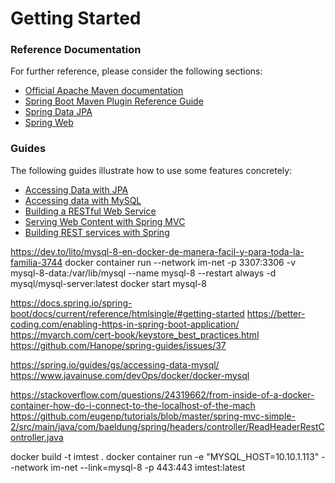 # Getting Started

### Reference Documentation
For further reference, please consider the following sections:

* [Official Apache Maven documentation](https://maven.apache.org/guides/index.html)
* [Spring Boot Maven Plugin Reference Guide](https://docs.spring.io/spring-boot/docs/2.2.2.RELEASE/maven-plugin/)
* [Spring Data JPA](https://docs.spring.io/spring-boot/docs/2.2.2.RELEASE/reference/htmlsingle/#boot-features-jpa-and-spring-data)
* [Spring Web](https://docs.spring.io/spring-boot/docs/2.2.2.RELEASE/reference/htmlsingle/#boot-features-developing-web-applications)

### Guides
The following guides illustrate how to use some features concretely:

* [Accessing Data with JPA](https://spring.io/guides/gs/accessing-data-jpa/)
* [Accessing data with MySQL](https://spring.io/guides/gs/accessing-data-mysql/)
* [Building a RESTful Web Service](https://spring.io/guides/gs/rest-service/)
* [Serving Web Content with Spring MVC](https://spring.io/guides/gs/serving-web-content/)
* [Building REST services with Spring](https://spring.io/guides/tutorials/bookmarks/)



https://dev.to/lito/mysql-8-en-docker-de-manera-facil-y-para-toda-la-familia-3744
docker container run --network im-net -p 3307:3306  -v mysql-8-data:/var/lib/mysql --name mysql-8 --restart always -d mysql/mysql-server:latest
docker start mysql-8

https://docs.spring.io/spring-boot/docs/current/reference/htmlsingle/#getting-started
https://better-coding.com/enabling-https-in-spring-boot-application/
https://myarch.com/cert-book/keystore_best_practices.html
https://github.com/Hanope/spring-guides/issues/37

https://spring.io/guides/gs/accessing-data-mysql/
https://www.javainuse.com/devOps/docker/docker-mysql

https://stackoverflow.com/questions/24319662/from-inside-of-a-docker-container-how-do-i-connect-to-the-localhost-of-the-mach
https://github.com/eugenp/tutorials/blob/master/spring-mvc-simple-2/src/main/java/com/baeldung/spring/headers/controller/ReadHeaderRestController.java

docker build -t imtest .
docker container run -e "MYSQL_HOST=10.10.1.113" --network im-net --link=mysql-8 -p 443:443 imtest:latest
